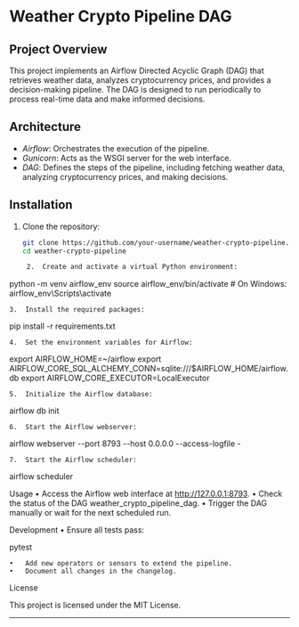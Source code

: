 # Weather Crypto Pipeline DAG

## Project Overview

This project implements an Airflow Directed Acyclic Graph (DAG) that retrieves weather data, analyzes cryptocurrency prices, and provides a decision-making pipeline. The DAG is designed to run periodically to process real-time data and make informed decisions.

## Architecture

- *Airflow*: Orchestrates the execution of the pipeline.
- *Gunicorn*: Acts as the WSGI server for the web interface.
- *DAG*: Defines the steps of the pipeline, including fetching weather data, analyzing cryptocurrency prices, and making decisions.

## Installation

1. Clone the repository:

   ```bash
   git clone https://github.com/your-username/weather-crypto-pipeline.git
   cd weather-crypto-pipeline

	2.	Create and activate a virtual Python environment:

python -m venv airflow_env
source airflow_env/bin/activate  # On Windows: airflow_env\Scripts\activate


	3.	Install the required packages:

pip install -r requirements.txt


	4.	Set the environment variables for Airflow:

export AIRFLOW_HOME=~/airflow
export AIRFLOW_CORE_SQL_ALCHEMY_CONN=sqlite:///$AIRFLOW_HOME/airflow.db
export AIRFLOW_CORE_EXECUTOR=LocalExecutor


	5.	Initialize the Airflow database:

airflow db init


	6.	Start the Airflow webserver:

airflow webserver --port 8793 --host 0.0.0.0 --access-logfile -


	7.	Start the Airflow scheduler:

airflow scheduler



Usage
	•	Access the Airflow web interface at http://127.0.0.1:8793.
	•	Check the status of the DAG weather_crypto_pipeline_dag.
	•	Trigger the DAG manually or wait for the next scheduled run.

Development
	•	Ensure all tests pass:

pytest


	•	Add new operators or sensors to extend the pipeline.
	•	Document all changes in the changelog.

License

This project is licensed under the MIT License.

---